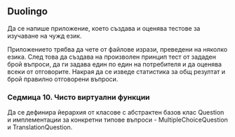 ## Duolingo
Да се напише приложение, което създава и оценява тестове за изучаване на чужд език.

Приложението трябва да чете от файлове изрази, преведени на няколко езика. След това да създава на произволен принцип тест от зададен брой въпроси, да ги задава един по един на потребителя и да оценява всеки от отговорите. Накрая да се изведе статистика за общ резултат и брой правилно отговорени въпроси.

### Седмица 10. Чисто виртуални функции

Да се дефинира йерархия от класове с абстрактен базов клас Question и имплементации за конкретни типове въпроси - MultipleChoiceQuestion и TranslationQuestion.